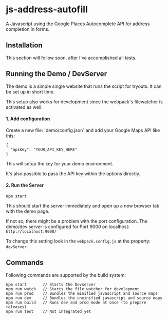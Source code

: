 # js-address-autofill
A Javascript using the Google Places Autocomplete API for address completion in forms.

## Installation

This section will follow soon, after I've accomplished all tests.

## Running the Demo / DevServer

The demo is a simple single website that runs the script for tryouts. It can be set up in short time.

This setup also works for development since the webpack's filewatcher is activated as well.

#### 1. Add configuration

Create a new file: ´demo/config.json´ and add your Google Maps API like this:

```
{
  "apiKey": "YOUR_API_KEY_HERE"
}
```

This will setup the key for your demo environment.

It's also possible to pass the API key within the options directly.

#### 2. Run the Server

```
npm start
```

This should start the server immediately and open up a new browser tab with the demo page.

If not so, there might be  a problem with the port configuration. The demo/dev server is configured for Port 9000 on localhost: `http://localhost:9000/`

To change this setting look in the `webpack.config.js` at the property: `devServer`.

## Commands

Following commands are supported by the build system:
```
npm start       // Starts the Devserver
npm run watch   // Starts the file watcher for development
npm run prod    // Bundles the minified javascript and source maps
npm run dev     // Bundles the unminified javascript and source maps
npm run build   // Runs dev and prod mode at once (to prepare releases)
npm run test    // Not integrated yet
```
